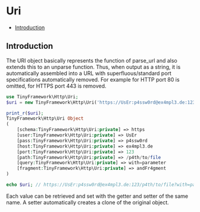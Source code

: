 # Uri

- [Introduction](#introduction)

## Introduction
The URI object basically represents the function of parse_url
and also extends this to an unparse function. Thus, when output
as a string, it is automatically assembled into a URL with
superfluous/standard port specifications automatically removed.
For example for HTTP port 80 is omitted, for HTTPS port 443 is removed.

```php
use TinyFramework\Http\Uri;
$uri = new TinyFramework\Http\Uri('https://UsEr:p4ssw0rd@ex4mpl3.de:123/p4th/to/file?with=parameter#andFr4gment');

print_r($uri);
TinyFramework\Http\Uri Object
(
    [schema:TinyFramework\Http\Uri:private] => https
    [user:TinyFramework\Http\Uri:private] => UsEr
    [pass:TinyFramework\Http\Uri:private] => p4ssw0rd
    [host:TinyFramework\Http\Uri:private] => ex4mpl3.de
    [port:TinyFramework\Http\Uri:private] => 123
    [path:TinyFramework\Http\Uri:private] => /p4th/to/file
    [query:TinyFramework\Http\Uri:private] => with=parameter
    [fragment:TinyFramework\Http\Uri:private] => andFr4gment
)

echo $uri; // https://UsEr:p4ssw0rd@ex4mpl3.de:123/p4th/to/file?with=parameter#andFr4gment
```

Each value can be retrieved and set with the getter and setter of the same name.
A setter automatically creates a clone of the original object.